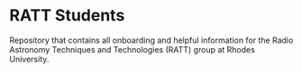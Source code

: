 # RATT Students
Repository that contains all onboarding and helpful information for the Radio Astronomy Techniques and Technologies (RATT) group at Rhodes University.

